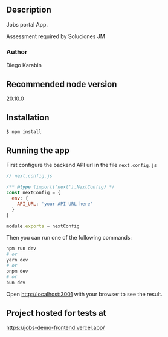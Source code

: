 ## Description
Jobs portal App.

Assessment required by Soluciones JM

### Author
Diego Karabin

## Recommended node version
20.10.0

## Installation

```bash
$ npm install
```
## Running the app

First configure the backend API url in the file `next.config.js`
```js
// next.config.js

/** @type {import('next').NextConfig} */
const nextConfig = {
  env: {
    API_URL: 'your API URL here'
  }
}

module.exports = nextConfig

```

Then you can run one of the following commands:


```bash
npm run dev
# or
yarn dev
# or
pnpm dev
# or
bun dev
```

Open [http://localhost:3001](http://localhost:3000) with your browser to see the result.


## Project hosted for tests at
https://jobs-demo-frontend.vercel.app/
